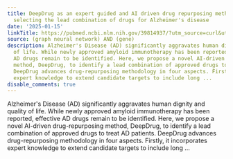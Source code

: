```yaml
---
title: DeepDrug as an expert guided and AI driven drug repurposing methodology for
  selecting the lead combination of drugs for Alzheimer's disease
date: '2025-01-15'
linkTitle: https://pubmed.ncbi.nlm.nih.gov/39814937/?utm_source=curl&utm_medium=rss&utm_campaign=pubmed-2&utm_content=1x5bM_TNL8gjogAcnslpo2s2PbDe-61JVM2h9yowOYSiZ7Dkrt&fc=20220919211934&ff=20250116171028&v=2.18.0.post9+e462414
source: (graph neural network) AND (gene)
description: Alzheimer's Disease (AD) significantly aggravates human dignity and quality
  of life. While newly approved amyloid immunotherapy has been reported, effective
  AD drugs remain to be identified. Here, we propose a novel AI-driven drug-repurposing
  method, DeepDrug, to identify a lead combination of approved drugs to treat AD patients.
  DeepDrug advances drug-repurposing methodology in four aspects. Firstly, it incorporates
  expert knowledge to extend candidate targets to include long ...
disable_comments: true
---
```

Alzheimer's Disease (AD) significantly aggravates human dignity and quality of life. While newly approved amyloid immunotherapy has been reported, effective AD drugs remain to be identified. Here, we propose a novel AI-driven drug-repurposing method, DeepDrug, to identify a lead combination of approved drugs to treat AD patients. DeepDrug advances drug-repurposing methodology in four aspects. Firstly, it incorporates expert knowledge to extend candidate targets to include long ...